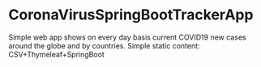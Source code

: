 # CoronaVirusSpringBootTrackerApp
Simple web app shows on every day basis current COVID19 new cases around the globe and by countries. Simple static content: CSV+Thymeleaf+SpringBoot

